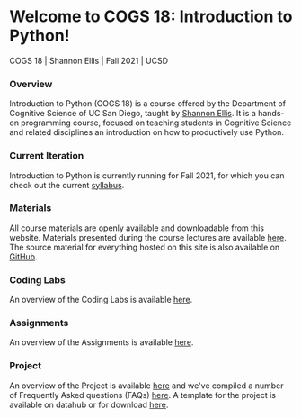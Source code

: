 # Welcome to COGS 18: Introduction to Python!

COGS 18 | Shannon Ellis | Fall 2021 | UCSD

### Overview

Introduction to Python (COGS 18) is a course offered by the Department of Cognitive Science of UC San Diego, taught by [Shannon Ellis](http://shanellis.com). It is a hands-on programming course, focused on teaching students in Cognitive Science and related disciplines an introduction on how to productively use Python.

### Current Iteration

Introduction to Python is currently running for Fall 2021, for which you can check out the current [syllabus](assets/intro/syllabus). 


### Materials

All course materials are openly available and downloadable from this website. Materials presented during the course lectures are available [here](materials/01-Introduction). The source material for everything hosted on this site is also available on [GitHub](https://github.com/COGS18).


### Coding Labs

An overview of the Coding Labs is available [here](assets/intro/labs/overview).


### Assignments

An overview of the Assignments is available [here](assets/intro/assignments/overview).

### Project

An overview of the Project is available [here](https://cogs18.github.io/materials/Projects/overview.html) and we've compiled a number of Frequently Asked questions (FAQs) [here](https://cogs18.github.io/materials/Projects/faq.html). A template for the project is available on datahub or for download [here](https://cogs18.github.io/assets/intro/projects/ProjectTemplate.zip).
